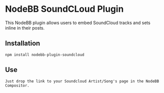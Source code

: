 # NodeBB SoundCLoud Plugin

This NodeBB plugin allows users to embed SoundCloud tracks and sets inline in their posts.

## Installation

    npm install nodebb-plugin-soundcloud
    
## Use

    Just drop the link to your Soundcloud Artist/Song's page in the NodeBB Compositor.
